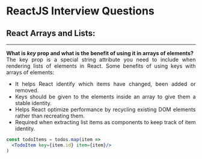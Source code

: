 # ReactJS Interview Questions

<div style="text-align: justify">

## React Arrays and Lists:

---

**What is *key* prop and what is the benefit of using it in arrays of elements?**  
The key prop is a special string attribute you need to include when rendering lists of elements in React.
Some benefits of using keys with arrays of elements:
- It helps React identify which items have changed, been added or removed.
- Keys should be given to the elements inside an array to give them a stable identity.
- Helps React optimize performance by recycling existing DOM elements rather than recreating them.
- Required when extracting list items as components to keep track of item identity.
```jsx
const todoItems = todos.map(item => 
  <TodoItem key={item.id} item={item}/>
)
```
</div>
